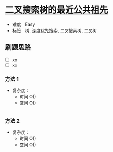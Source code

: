 # [二叉搜索树的最近公共祖先](https://leetcode-cn.com/problems/lowest-common-ancestor-of-a-binary-search-tree/)

- 难度：Easy
- 标签：树, 深度优先搜索, 二叉搜索树, 二叉树

## 刷题思路

- [ ] xx
- [ ] xx

### 方法 1

- 复杂度：
    - 时间 O()
    - 空间 O()

``` js

```

### 方法 2

- 复杂度：
    - 时间 O()
    - 空间 O()

``` js

```

